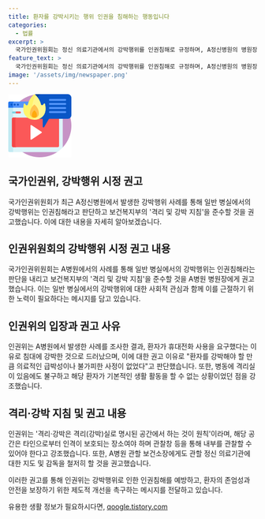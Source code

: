 ```yaml
---
title: 환자를 강박시키는 행위 인권을 침해하는 행동입니다
categories:
  - 법률
excerpt: >
  국가인권위원회는 정신 의료기관에서의 강박행위를 인권침해로 규정하며, A정신병원의 병원장에게 강제적 조치에 대한 권고를 발표했다. 지난해 B씨의 사례를 통해 병원 내 강박행위의 문제를 지적했으며, 강박행위는 격리실에서 이루어져야 하며, 해당 공간은 타인의 인격보호가 가능하고 관찰이 가능해야 한다고 강조했다. 또한 관할 보건소장에게도 정신 의료기관에 대한 감독을 강화할 것을 권고했다.
feature_text: >
  국가인권위원회는 정신 의료기관에서의 강박행위를 인권침해로 규정하며, A정신병원의 병원장에게 강제적 조치에 대한 권고를 발표했다. 지난해 B씨의 사례를 통해 병원 내 강박행위의 문제를 지적했으며, 강박행위는 격리실에서 이루어져야 하며, 해당 공간은 타인의 인격보호가 가능하고 관찰이 가능해야 한다고 강조했다. 또한 관할 보건소장에게도 정신 의료기관에 대한 감독을 강화할 것을 권고했다.
image: '/assets/img/newspaper.png'
---
```


<p><img src="/assets/img/news.png" alt="rentncar 속보" /></p>

<h2>국가인권위, 강박행위 시정 권고</h2>

<p>국가인권위원회가 최근 A정신병원에서 발생한 강박행위 사례를 통해 일반 병실에서의 강박행위는 인권침해라고 판단하고 보건복지부의 '격리 및 강박 지침'을 준수할 것을 권고했습니다. 이에 대한 내용을 자세히 알아보겠습니다.</p>

<h2>인권위원회의 강박행위 시정 권고 내용</h2>

<p>국가인권위원회는 A병원에서의 사례를 통해 일반 병실에서의 강박행위는 인권침해라는 판단을 내리고 보건복지부의 '격리 및 강박 지침'을 준수할 것을 A병원 병원장에게 권고했습니다. 이는 일반 병실에서의 강박행위에 대한 사회적 관심과 함께 이를 근절하기 위한 노력이 필요하다는 메시지를 담고 있습니다.</p>

<h2>인권위의 입장과 권고 사유</h2>

<p>인권위는 A병원에서 발생한 사례를 조사한 결과, 환자가 휴대전화 사용을 요구했다는 이유로 침대에 강박한 것으로 드러났으며, 이에 대한 권고 이유로 "환자를 강박해야 할 만큼 의료적인 급박성이나 불가피한 사정이 없었다"고 판단했습니다. 또한, 병동에 격리실이 있음에도 불구하고 해당 환자가 기본적인 생활 활동을 할 수 없는 상황이었던 점을 강조했습니다.</p>

<h2>격리·강박 지침 및 권고 내용</h2>

<p>인권위는 '격리·강박은 격리(강박)실로 명시된 공간에서 하는 것이 원칙'이라며, 해당 공간은 타인으로부터 인격이 보호되는 장소여야 하며 관찰창 등을 통해 내부를 관찰할 수 있어야 한다고 강조했습니다. 또한, A병원 관할 보건소장에게도 관할 정신 의료기관에 대한 지도 및 감독을 철저히 할 것을 권고했습니다.</p>

<p>이러한 권고를 통해 인권위는 강박행위로 인한 인권침해를 예방하고, 환자의 존엄성과 안전을 보장하기 위한 제도적 개선을 촉구하는 메시지를 전달하고 있습니다.</p>
유용한 생활 정보가 필요하시다면, <a href="https://qoogle.tistory.com" rel="dofollow">qoogle.tistory.com</a>


